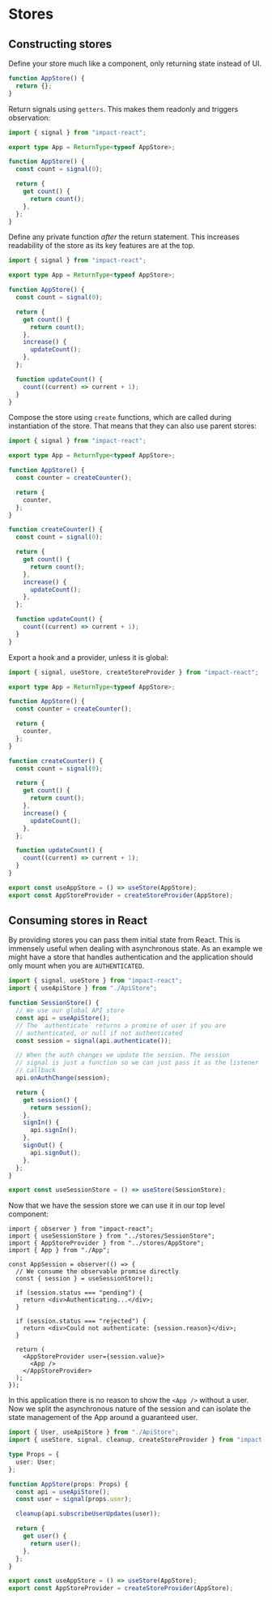 # Stores

## Constructing stores

Define your store much like a component, only returning state instead of UI.

```ts
function AppStore() {
  return {};
}
```

Return signals using `getters`. This makes them readonly and triggers observation:

```ts
import { signal } from "impact-react";

export type App = ReturnType<typeof AppStore>;

function AppStore() {
  const count = signal(0);

  return {
    get count() {
      return count();
    },
  };
}
```

Define any private function _after_ the return statement. This increases readability of the store as its key features are at the top.

```ts
import { signal } from "impact-react";

export type App = ReturnType<typeof AppStore>;

function AppStore() {
  const count = signal(0);

  return {
    get count() {
      return count();
    },
    increase() {
      updateCount();
    },
  };

  function updateCount() {
    count((current) => current + 1);
  }
}
```

Compose the store using `create` functions, which are called during instantiation of the store. That means that they can also use parent stores:

```ts
import { signal } from "impact-react";

export type App = ReturnType<typeof AppStore>;

function AppStore() {
  const counter = createCounter();

  return {
    counter,
  };
}

function createCounter() {
  const count = signal(0);

  return {
    get count() {
      return count();
    },
    increase() {
      updateCount();
    },
  };

  function updateCount() {
    count((current) => current + 1);
  }
}
```

Export a hook and a provider, unless it is global:

```ts
import { signal, useStore, createStoreProvider } from "impact-react";

export type App = ReturnType<typeof AppStore>;

function AppStore() {
  const counter = createCounter();

  return {
    counter,
  };
}

function createCounter() {
  const count = signal(0);

  return {
    get count() {
      return count();
    },
    increase() {
      updateCount();
    },
  };

  function updateCount() {
    count((current) => current + 1);
  }
}

export const useAppStore = () => useStore(AppStore);
export const AppStoreProvider = createStoreProvider(AppStore);
```

## Consuming stores in React

By providing stores you can pass them initial state from React. This is immensely useful when dealing with asynchronous state. As an example we might have a store that handles authentication and the application should only mount when you are `AUTHENTICATED`.

```ts
import { signal, useStore } from "impact-react";
import { useApiStore } from "./ApiStore";

function SessionStore() {
  // We use our global API store
  const api = useApiStore();
  // The `authenticate` returns a promise of user if you are
  // authenticated, or null if not authenticated
  const session = signal(api.authenticate());

  // When the auth changes we update the session. The session
  // signal is just a function so we can just pass it as the listener
  // callback
  api.onAuthChange(session);

  return {
    get session() {
      return session();
    },
    signIn() {
      api.signIn();
    },
    signOut() {
      api.signOut();
    },
  };
}

export const useSessionStore = () => useStore(SessionStore);
```

Now that we have the session store we can use it in our top level component:

```tsx
import { observer } from "impact-react";
import { useSessionStore } from "../stores/SessionStore";
import { AppStoreProvider } from "../stores/AppStore";
import { App } from "./App";

const AppSession = observer(() => {
  // We consume the observable promise directly
  const { session } = useSessionStore();

  if (session.status === "pending") {
    return <div>Authenticating...</div>;
  }

  if (session.status === "rejected") {
    return <div>Could not authenticate: {session.reason}</div>;
  }

  return (
    <AppStoreProvider user={session.value}>
      <App />
    </AppStoreProvider>
  );
});
```

In this application there is no reason to show the `<App />` without a user. Now we split the asynchronous nature of the session and can isolate the state management of the App around a guaranteed user.

```ts
import { User, useApiStore } from "./ApiStore";
import { useStore, signal, cleanup, createStoreProvider } from "impact-react";

type Props = {
  user: User;
};

function AppStore(props: Props) {
  const api = useApiStore();
  const user = signal(props.user);

  cleanup(api.subscribeUserUpdates(user));

  return {
    get user() {
      return user();
    },
  };
}

export const useAppStore = () => useStore(AppStore);
export const AppStoreProvider = createStoreProvider(AppStore);
```
